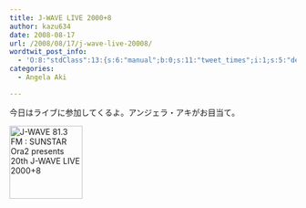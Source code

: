 ```yaml
---
title: J-WAVE LIVE 2000+8
author: kazu634
date: 2008-08-17
url: /2008/08/17/j-wave-live-20008/
wordtwit_post_info:
  - 'O:8:"stdClass":13:{s:6:"manual";b:0;s:11:"tweet_times";i:1;s:5:"delay";i:0;s:7:"enabled";i:1;s:10:"separation";s:2:"60";s:7:"version";s:3:"3.7";s:14:"tweet_template";b:0;s:6:"status";i:2;s:6:"result";a:0:{}s:13:"tweet_counter";i:2;s:13:"tweet_log_ids";a:1:{i:0;i:4217;}s:9:"hash_tags";a:0:{}s:8:"accounts";a:1:{i:0;s:7:"kazu634";}}'
categories:
  - Angela Aki

---
```

<div class="section">
<p>
    今日はライブに参加してくるよ。アンジェラ・アキがお目当て。
</p>
  
<p>
<center>
</center>
</p>
  
<p>
<a href="http://www.j-wave.co.jp/special/live2008/contents.html" onclick="__gaTracker('send', 'event', 'outbound-article', 'http://www.j-wave.co.jp/special/live2008/contents.html', '');"><img width="128" alt="J-WAVE 81.3 FM : SUNSTAR Ora2 presents 20th J-WAVE LIVE 2000+8" src="http://img.simpleapi.net/small/http://www.j-wave.co.jp/special/live2008/contents.html" style="border-style:none" height="128" /></a>
</p></p>
</div>